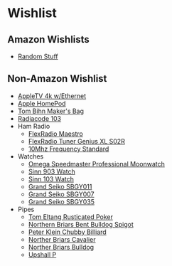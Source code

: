 # Wishlist

## Amazon Wishlists
* [Random Stuff](https://www.amazon.com/hz/wishlist/ls/Q2MC4K5X229B?ref_=wl_share)

## Non-Amazon Wishlist
* [AppleTV 4k w/Ethernet](https://www.apple.com/shop/buy-tv/apple-tv-4k/128gb)
* [Apple HomePod](https://www.apple.com/shop/buy-homepod/homepod)
* [Tom Bihn Maker's Bag](https://www.tombihn.com/products/the-makers-bag?variant=44593161765053)
* [Radiacode 103](https://www.radiacode.com/products#!/Detector-of-nuclear-radiation-and-spectrometer-Radiacode-103/p/602724693)
* Ham Radio
    * [FlexRadio Maestro](https://www.flexradio.com/products/maestro-control-console-flex-6000/)
    * [FlexRadio Tuner Genius XL S02R](https://www.flexradio.com/products/tuner-genius-xl/?sku=TGXL-SO)
    * [10Mhz Frequency Standard](https://www.zachtek.com/product-page/10mhz-frequency-standard)
* Watches
    * [Omega Speedmaster Professional Moonwatch](https://www.omegawatches.com/en-us/watch-omega-speedmaster-moonwatch-professional-co-axial-master-chronometer-chronograph-42-mm-31030425001001)
    * [Sinn 903 Watch](https://www.watchbuys.com/store/pc/Sinn-903-Column-Wheel-St-BE-II-on-Strap-176p7751.htm)
    * [Sinn 103 Watch](https://www.watchbuys.com/store/pc/Sinn-103-Column-Wheel-St-DIAPAL-on-Strap-103p1415.htm)
    * [Grand Seiko SBGY011](https://www.grand-seiko.com/us-en/collections/sbgy011g)
    * [Grand Seiko SBGY007](https://www.grand-seiko.com/us-en/collections/sbgy007g)
    * [Grand Seiko SBGY035](https://www.grand-seiko.com/us-en/collections/sbgy035g)
* Pipes
    * [Tom Eltang Rusticated Poker](https://www.smokingpipes.com/pipes/new/eltang/moreinfo.cfm?product_id=634198)
    * [Northern Briars Bent Bulldog Spigot](https://pipes2smoke.com/collections/northern-briars/products/northern-briars-spigot-bent-bulldog-98)
    * [Peter Klein Chubby Billiard](https://pipes2smoke.com/collections/estates/products/peter-klein-chubby-unsmoked-dk-3)
    * [Norther Briars Cavalier](https://pipes2smoke.com/collections/northern-briars/products/northern-briars-cavalier-99)
    * [Norther Briars Bulldog](https://pipes2smoke.com/collections/northern-briars/products/northern-briars-long-shank-bulldog-46)
    * [Upshall P](https://www.pulverspriorbriar.com/english/upshall-p-101-9737)
